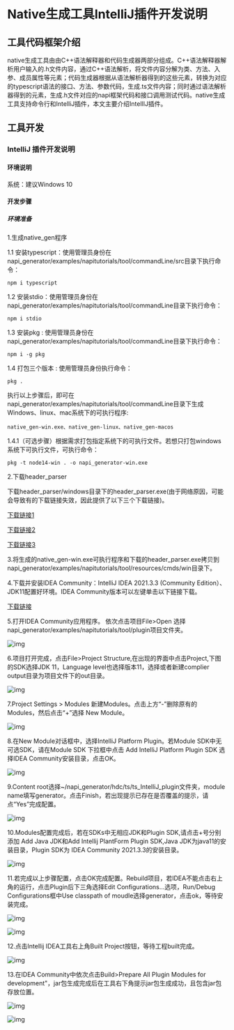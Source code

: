 # Native生成工具IntelliJ插件开发说明

## 工具代码框架介绍

native生成工具由由C++语法解释器和代码生成器两部分组成。C++语法解释器解析用户输入的.h文件内容，通过C++语法解析，将文件内容分解为类、方法、入参、成员属性等元素；代码生成器根据从语法解析器得到的这些元素，转换为对应的typescript语法的接口、方法、参数代码，生成.ts文件内容；同时通过语法解析器得到的元素，生成.h文件对应的napi框架代码和接口调用测试代码。native生成工具支持命令行和IntelliJ插件，本文主要介绍IntellIJ插件。

## 工具开发

### IntelliJ 插件开发说明

#### 环境说明

系统：建议Windows 10

#### 开发步骤

##### 环境准备

1.生成native_gen程序

1.1 安装typescript：使用管理员身份在napi_generator/examples/napitutorials/tool/commandLine/src目录下执行命令：

```
npm i typescript
```

1.2 安装stdio：使用管理员身份在napi_generator/examples/napitutorials/tool/commandLine目录下执行命令：

```
npm i stdio
```

1.3 安装pkg : 使用管理员身份在napi_generator/examples/napitutorials/tool/commandLine目录下执行命令：

```
npm i -g pkg
```

1.4 打包三个版本 : 使用管理员身份执行命令：

```
pkg .
```

执行以上步骤后，即可在napi_generator/examples/napitutorials/tool/commandLine目录下生成Windows、linux、mac系统下的可执行程序:

```
native_gen-win.exe、native_gen-linux、native_gen-macos
```

1.4.1（可选步骤）根据需求打包指定系统下的可执行文件。若想只打包windows系统下可执行文件，可执行命令：

```
pkg -t node14-win . -o napi_generator-win.exe
```

2.下载header_parser  

下载header_parser/windows目录下的header_parser.exe(由于网络原因，可能会导致有的下载链接失效，因此提供了以下三个下载链接)。

[下载链接1](https://gitee.com/link?target=http%3A%2F%2Fftpkaihongdigi.i234.me%3A5000%2Fsharing%2FkBG1c7CvT)

[下载链接2](https://gitee.com/link?target=http%3A%2F%2Fftp.kaihong.com%3A5000%2Fsharing%2FkBG1c7CvT)

[下载链接3](https://gitee.com/link?target=http%3A%2F%2Fftp.kaihongdigi.com%3A5000%2Fsharing%2FkBG1c7CvT)

3.将生成的native_gen-win.exe可执行程序和下载的header_parser.exe拷贝到napi_generator/examples/napitutorials/tool/resources/cmds/win目录下。

4.下载并安装IDEA Community：IntelliJ IDEA 2021.3.3 (Community Edition）、JDK11配置好环境。IDEA Community版本可以左键单击以下链接下载。

[下载链接](https://gitee.com/link?target=https%3A%2F%2Fwww.jetbrains.com%2Fidea%2Fdownload%2F)

5.打开IDEA Community应用程序。 依次点击项目File>Open 选择napi_generator/examples/napitutorials/tool/plugin项目文件夹。

![img](../../../figures/IntelliJ_env_config_open_proj.png)

6.项目打开完成，点击File>Project Structure,在出现的界面中点击Project,下图的SDK选择JDK 11，Language level也选择版本11，选择或者新建complier output目录为项目文件下的out目录。

 ![img](../../../figures/IntelliJ_env_proj_structure.png)

7.Project Settings > Modules 新建Modules。点击上方“-”删除原有的Modules，然后点击“+”选择 New Module。

 ![img](../../../figures/IntelliJ_env_Proj_Module.png)

8.在New Module对话框中，选择IntelliJ Platform Plugin。若Module SDK中无可选SDK，请在Module SDK 下拉框中点击 Add IntelliJ Platform Plugin SDK 选择IDEA Community安装目录，点击OK。 

![img](../../../figures/IntelliJ_env_Proj_Module_New.png)

9.Content root选择~/napi_generator/hdc/ts/ts_IntelliJ_plugin文件夹，module name填写generator。点击Finish，若出现提示已存在是否覆盖的提示，请点“Yes”完成配置。 

![img](../../../figures/IntelliJ_env_module_root.png)

10.Modules配置完成后，若在SDKs中无相应JDK和Plugin SDK,请点击+号分别添加 Add Java JDK和Add Intellij PlantForm Plugin SDK,Java JDK为java11的安装目录，Plugin SDK为 IDEA Community 2021.3.3的安装目录。

![img](../../../figures/IntelliJ_env_config_SDKs.png)

11.若完成以上步骤配置，点击OK完成配置。Rebuild项目，若IDEA不能点击右上角的运行，点击Plugin后下三角选择Edit Configurations...选项，Run/Debug Configurations框中Use classpath of moudle选择generator，点击ok，等待安装完成。

![img](../../../figures/IntelliJ_env_configurations.png)

![img](../../../figures/IntelliJ_env_run_debug.png)

12.点击Intellij IDEA工具右上角Built Project按钮，等待工程built完成。

![img](../../../figures/IntelliJ_env_built_pro.png)

13.在IDEA Community中依次点击Build>Prepare All Plugin Modules for development"，jar包生成完成后在工具右下角提示jar包生成成功，且包含jar包存放位置。

![img](../../../figures/IntelliJ_env_built_jar.png)



![img](../../../figures/IntelliJ_env_built_jar_success.png)